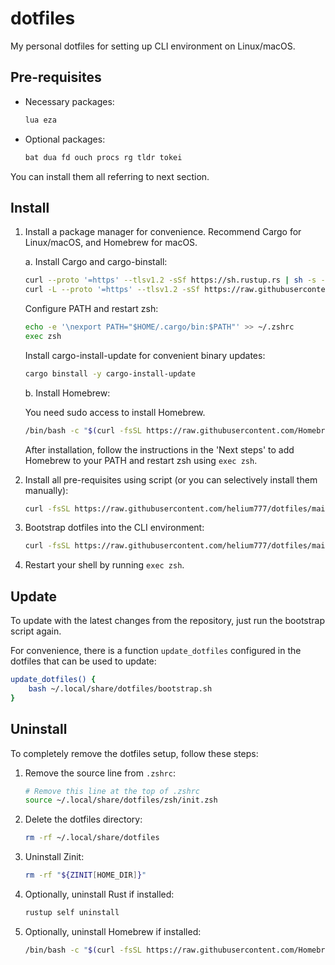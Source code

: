 # dotfiles

My personal dotfiles for setting up CLI environment on Linux/macOS.

## Pre-requisites

- Necessary packages:

    ```bash
    lua eza
    ```

- Optional packages:

    ```bash
    bat dua fd ouch procs rg tldr tokei
    ```

You can install them all referring to next section.

## Install

1. Install a package manager for convenience. Recommend Cargo for Linux/macOS, and Homebrew for macOS.

    a. Install Cargo and cargo-binstall:

    ```bash
    curl --proto '=https' --tlsv1.2 -sSf https://sh.rustup.rs | sh -s -- -y --no-modify-path --profile=minimal
    curl -L --proto '=https' --tlsv1.2 -sSf https://raw.githubusercontent.com/cargo-bins/cargo-binstall/main/install-from-binstall-release.sh | bash
    ```

    Configure PATH and restart zsh:

    ```bash
    echo -e '\nexport PATH="$HOME/.cargo/bin:$PATH"' >> ~/.zshrc
    exec zsh
    ```

    Install cargo-install-update for convenient binary updates:

    ```bash
    cargo binstall -y cargo-install-update
    ```

    b. Install Homebrew:

    You need sudo access to install Homebrew.

    ```bash
    /bin/bash -c "$(curl -fsSL https://raw.githubusercontent.com/Homebrew/install/HEAD/install.sh)"
    ```

    After installation, follow the instructions in the 'Next steps' to add Homebrew to your PATH and restart zsh using `exec zsh`.

2. Install all pre-requisites using script (or you can selectively install them manually):

    ```bash
    curl -fsSL https://raw.githubusercontent.com/helium777/dotfiles/main/install.sh | bash
    ```

3. Bootstrap dotfiles into the CLI environment:

    ```bash
    curl -fsSL https://raw.githubusercontent.com/helium777/dotfiles/main/bootstrap.sh | bash
    ```

4. Restart your shell by running `exec zsh`.

## Update

To update with the latest changes from the repository, just run the bootstrap script again.

For convenience, there is a function `update_dotfiles` configured in the dotfiles that can be used to update:

```bash
update_dotfiles() {
    bash ~/.local/share/dotfiles/bootstrap.sh
}
```

## Uninstall

To completely remove the dotfiles setup, follow these steps:

1. Remove the source line from `.zshrc`:
    ```bash
    # Remove this line at the top of .zshrc
    source ~/.local/share/dotfiles/zsh/init.zsh
    ```

2. Delete the dotfiles directory:
    ```bash
    rm -rf ~/.local/share/dotfiles
    ```

3. Uninstall Zinit:

    ```bash
    rm -rf "${ZINIT[HOME_DIR]}"
    ```

4. Optionally, uninstall Rust if installed:

    ```bash
    rustup self uninstall
    ```

5. Optionally, uninstall Homebrew if installed:

    ```bash
    /bin/bash -c "$(curl -fsSL https://raw.githubusercontent.com/Homebrew/install/HEAD/uninstall.sh)"
    ```
